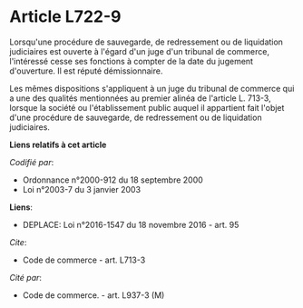 # Article L722-9

Lorsqu'une procédure de sauvegarde, de redressement ou de liquidation judiciaires est ouverte à l'égard d'un juge d'un
tribunal de commerce, l'intéressé cesse ses fonctions à compter de la date du jugement d'ouverture. Il est réputé
démissionnaire. 

Les mêmes dispositions s'appliquent à un juge du tribunal de commerce qui a une des qualités mentionnées au premier alinéa de
l'article L. 713-3, lorsque la société ou l'établissement public auquel il appartient fait l'objet d'une procédure de
sauvegarde, de redressement ou de liquidation judiciaires.

**Liens relatifs à cet article**

_Codifié par_:

  - Ordonnance n°2000-912 du 18 septembre 2000
  - Loi n°2003-7 du 3 janvier 2003

**Liens**:

  - DEPLACE: Loi n°2016-1547 du 18 novembre 2016 - art. 95

_Cite_:

  - Code de commerce - art. L713-3

_Cité par_:

  - Code de commerce. - art. L937-3 (M)
